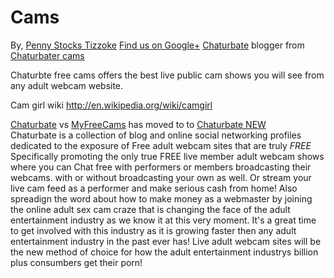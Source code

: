 Cams
====
By, <a href="https://plus.google.com/104993325564814133060?rel=author">Penny Stocks Tizzoke</a> <a href="https://plus.google.com/104993325564814133060?rel=publisher">Find us on Google+</a>
<a href="http://freechaturbate.blogspot.com">Chaturbate</a> blogger from <a href="http://Chaturbatez.com">Chaturbater cams</a>

Chaturbte free cams offers the best live public cam shows you will see from any adult webcam website.

Cam girl wiki http://en.wikipedia.org/wiki/camgirl

<a href="http://freechaturbate.blogspot.com">Chaturbate</a> vs <a href="http://MyFreeCamsloader.com/">MyFreeCams</a> has moved to to <a href="http://chaturbatez.com">Chaturbate NEW</a>  
Chaturbate is a collection of blog and online social networking profiles dedicated to the exposure of 
Free adult webcam sites that are truly *FREE* Specifically promoting the only true FREE live member adult webcam shows where
 you can Chat free with performers or members broadcasting their webcams. with or without broadcasting your own as well. 
Or stream your live cam feed as a performer and make serious cash from home!  Also spreadign the word about how to make money as a 
webmaster by joining the online adult sex cam craze that is changing the face of the adult entertainment industry as we know it at this very moment. 
It's a great time to get involved with this industry as it is growing faster then any adult entertainment industry in the past ever has!
Live adult webcam sites will be the new method of choice for how the adult entertainment industrys  billion plus consumbers get their porn!
